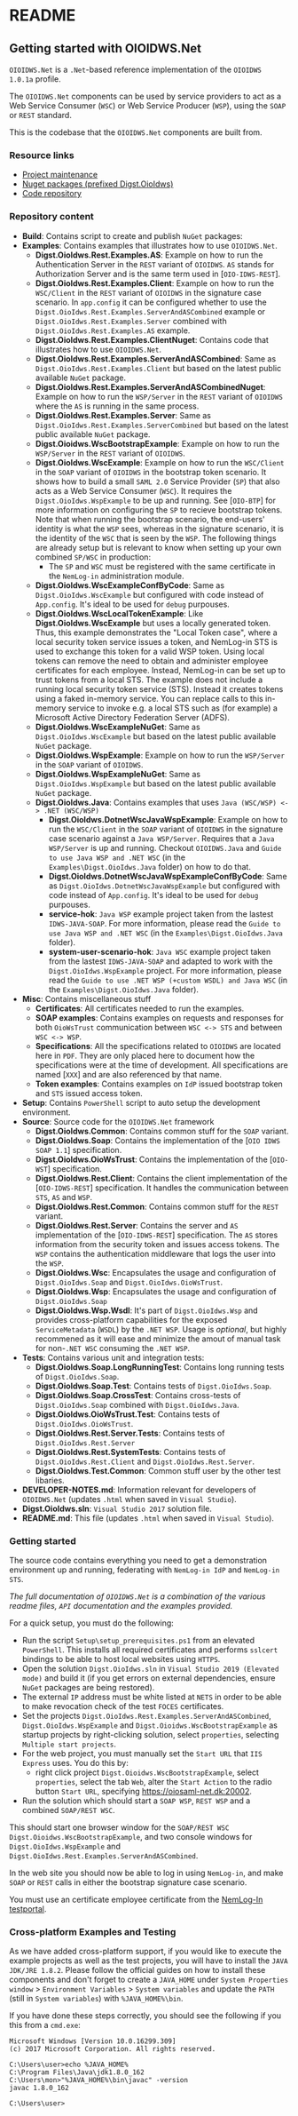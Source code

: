 README
======


## Getting started with OIOIDWS.Net

`OIOIDWS.Net` is a `.Net`-based reference implementation of the `OIOIDWS 1.0.1a` profile.

The `OIOIDWS.Net` components can be used by service providers to act as a Web 
Service Consumer (`WSC`) or Web Service Producer (`WSP`), using the `SOAP` or 
`REST` standard.

This is the codebase that the `OIOIDWS.Net` components are built from.

### Resource links

* [Project maintenance][project]
* [Nuget packages (prefixed Digst.OioIdws)][nuget]
* [Code repository][svnrepo]

[project]: https://digitaliser.dk/group/705156
[nuget]:   https://www.nuget.org/profiles/Digitaliseringsstyrelsen
[svnrepo]: https://svn.softwareborsen.dk/OIOIDWS/

### Repository content

* **Build**: Contains script to create and publish `NuGet` packages:
* **Examples**: Contains examples that illustrates how to use `OIOIDWS.Net`.
  * **Digst.OioIdws.Rest.Examples.AS**: Example on how to run the Authentication Server in the `REST` variant of `OIOIDWS`. `AS` stands for Authorization Server and is the same term used in [`OIO-IDWS-REST`].
  * **Digst.OioIdws.Rest.Examples.Client**: Example on how to run the `WSC/Client` in the `REST` variant of `OIOIDWS` in the signature case scenario. In `app.config` it can be configured whether to use the `Digst.OioIdws.Rest.Examples.ServerAndASCombined` example or `Digst.OioIdws.Rest.Examples.Server` combined with `Digst.OioIdws.Rest.Examples.AS` example.
  * **Digst.OioIdws.Rest.Examples.ClientNuget**: Contains code that illustrates how to use `OIOIDWS.Net`.
  * **Digst.OioIdws.Rest.Examples.ServerAndASCombined**: Same as `Digst.OioIdws.Rest.Examples.Client` but based on the latest public available `NuGet` package.
  * **Digst.OioIdws.Rest.Examples.ServerAndASCombinedNuget**: Example on how to run the `WSP/Server` in the `REST` variant of `OIOIDWS` where the `AS` is running in the same process.
  * **Digst.OioIdws.Rest.Examples.Server**: Same as `Digst.OioIdws.Rest.Examples.ServerCombined` but based on the latest public available `NuGet` package.
  * **Digst.Oioidws.WscBootstrapExample**: Example on how to run the `WSP/Server` in the `REST` variant of `OIOIDWS`.
  * **Digst.OioIdws.WscExample**: Example on how to run the `WSC/Client` in the `SOAP` variant of `OIOIDWS` in the bootstrap token scenario. It shows how to build a small `SAML 2.0` Service Provider (`SP`) that also acts as a Web Service Consumer (`WSC`). It requires the `Digst.OioIdws.WspExample` to be up and running. See [`OIO-BTP`] for more information on configuring the `SP` to recieve bootstrap tokens. Note that when running the bootstrap scenario, the end-users' identity is what the `WSP` sees, whereas in the signature scenario, it is the identity of the `WSC` that is seen by the `WSP`. The following things are already setup but is relevant to know when setting up your own combined `SP/WSC` in production:
    * The `SP` and `WSC` must be registered with the same certificate in the `NemLog-in` administration module.
  * **Digst.OioIdws.WscExampleConfByCode**: Same as `Digst.OioIdws.WscExample` but configured with code instead of `App.config`. It's ideal to be used for `debug` purpouses.
  * **Digst.OioIdws.WscLocalTokenExample**: Like **Digst.OioIdws.WscExample** but uses a locally generated token. Thus, this example demonstrates the "Local Token case", where a local security token service issues a token, and NemLog-in STS is used to exchange this token for a valid WSP token. Using local tokens can remove the need to obtain and administer employee certificates for each employee. Instead, NemLog-in can be set up to trust tokens from a local STS. The example does not include a running local security token service (STS). Instead it creates tokens using a faked in-memory service. You can replace calls to this in-memory service to invoke e.g. a local STS such as (for example) a Microsoft Active Directory Federation Server (ADFS).
  * **Digst.OioIdws.WscExampleNuGet**: Same as `Digst.OioIdws.WscExample` but based on the latest public available `NuGet` package.
  * **Digst.OioIdws.WspExample**: Example on how to run the `WSP/Server` in the `SOAP` variant of `OIOIDWS`.
  * **Digst.OioIdws.WspExampleNuGet**: Same as `Digst.OioIdws.WspExample` but based on the latest public available `NuGet` package.
  * **Digst.OioIdws.Java**: Contains examples that uses `Java (WSC/WSP) <-> .NET (WSC/WSP)`
    * **Digst.OioIdws.DotnetWscJavaWspExample**: Example on how to run the `WSC/Client` in the `SOAP` variant of `OIOIDWS` in the signature case scenario against a `Java WSP/Server`. Requires that a `Java WSP/Server` is up and running. Checkout `OIOIDWS.Java` and `Guide to use Java WSP and .NET WSC` (in the `Examples\Digst.OioIdws.Java` folder) on how to do that.
    * **Digst.OioIdws.DotnetWscJavaWspExampleConfByCode**: Same as `Digst.OioIdws.DotnetWscJavaWspExample` but configured with code instead of `App.config`. It's ideal to be used for `debug` purpouses.
    * **service-hok**: `Java WSP` example project taken from the lastest `IDWS-JAVA-SOAP`. For more information, please read the `Guide to use Java WSP and .NET WSC` (in the `Examples\Digst.OioIdws.Java` folder).
    * **system-user-scenario-hok**: `Java WSC` example project taken from the lastest `IDWS-JAVA-SOAP` and adapted to work with the `Digst.OioIdws.WspExample` project. For more information, please read the `Guide to use .NET WSP (+custom WSDL) and Java WSC` (in the `Examples\Digst.OioIdws.Java` folder).
* **Misc**: Contains miscellaneous stuff
  * **Certificates**: All certificates needed to run the examples.
  * **SOAP examples**: Contains examples on requests and responses for both `OioWsTrust` communication between `WSC <-> STS` and between `WSC <-> WSP`.
  * **Specifications**: All the specifications related to `OIOIDWS` are located here in `PDF`. They are only placed here to document how the specifications were at the time of development. All specifications are named [`XXX`] and are also referenced by that name.
  * **Token examples**: Contains examples on `IdP` issued bootstrap token and `STS` issued access token.
* **Setup**: Contains `PowerShell` script to auto setup the development environment.
* **Source**: Source code for the `OIOIDWS.Net` framework
  * **Digst.OioIdws.Common**: Contains common stuff for the `SOAP` variant.
  * **Digst.OioIdws.Soap**: Contains the implementation of the [`OIO IDWS SOAP 1.1`] specification.
  * **Digst.OioIdws.OioWsTrust**: Contains the implementation of the [`OIO-WST`] specification.
  * **Digst.OioIdws.Rest.Client**: Contains the client implementation of the [`OIO-IDWS-REST`] specification. It handles the communication between `STS`, `AS` and `WSP`.
  * **Digst.OioIdws.Rest.Common**: Contains common stuff for the `REST` variant.
  * **Digst.OioIdws.Rest.Server**: Contains the server and `AS` implementation of the [`OIO-IDWS-REST`] specification. The `AS` stores information from the security token and issues access tokens. The `WSP` contains the authentication middleware that logs the user into the `WSP`.
  * **Digst.OioIdws.Wsc**: Encapsulates the usage and configuration of `Digst.OioIdws.Soap` and `Digst.OioIdws.OioWsTrust`.
  * **Digst.OioIdws.Wsp**: Encapsulates the usage and configuration of `Digst.OioIdws.Soap` 
  * **Digst.OioIdws.Wsp.Wsdl**: It's part of `Digst.OioIdws.Wsp` and provides cross-platform capabilities for the exposed `ServiceMetadata` (`WSDL`) by the `.NET WSP`. Usage is _optional_, but highly recommened as it will ease and minimize the amout of manual task for non-`.NET WSC` consuming the `.NET WSP`.
* **Tests**: Contains various unit and integration tests:
  * **Digst.OioIdws.Soap.LongRunningTest**: Contains long running tests of `Digst.OioIdws.Soap`.
  * **Digst.OioIdws.Soap.Test**: Contains tests of `Digst.OioIdws.Soap`.
  * **Digst.OioIdws.Soap.CrossTest**: Contains cross-tests of `Digst.OioIdws.Soap` combined with `Digst.OioIdws.Java`.
  * **Digst.OioIdws.OioWsTrust.Test**: Contains tests of `Digst.OioIdws.OioWsTrust`.
  * **Digst.OioIdws.Rest.Server.Tests**: Contains tests of `Digst.OioIdws.Rest.Server`
  * **Digst.OioIdws.Rest.SystemTests**: Contains tests of `Digst.OioIdws.Rest.Client` and `Digst.OioIdws.Rest.Server`.
  * **Digst.OioIdws.Test.Common**: Common stuff user by the other test libaries.
* **DEVELOPER-NOTES.md**: Information relevant for developers of `OIOIDWS.Net` (updates `.html` when saved in `Visual Studio`).
* **Digst.OioIdws.sln**: `Visual Studio 2017` solution file.
* **README.md**: This file (updates `.html` when saved in `Visual Studio`).

### Getting started

The source code contains everything you need to get a demonstration environment up and running, federating with `NemLog-in IdP` and `NemLog-in STS`.

_The full documentation of `OIOIDWS.Net` is a combination of the various readme files, `API` documentation and the examples provided._

For a quick setup, you must do the following:

* Run the script `Setup\setup_prerequisites.ps1` from an elevated `PowerShell`. This installs all required certificates and performs `sslcert` bindings to be able to host local websites using `HTTPS`.
* Open the solution `Digst.OioIdws.sln` in `Visual Studio 2019 (Elevated mode)` and build it (if you get errors on external dependencies, ensure `NuGet` packages are being restored).
* The external `IP` address must be white listed at `NETS` in order to be able to make revocation check of the test `FOCES` certificates.
* Set the projects `Digst.OioIdws.Rest.Examples.ServerAndASCombined`, `Digst.OioIdws.WspExample` and `Digst.Oioidws.WscBootstrapExample` as startup projects by right-clicking solution, select `properties`, selecting `Multiple start projects`.
* For the web project, you must manually set the `Start URL` that `IIS Express` uses. You do this by:
  * right click project `Digst.Oioidws.WscBootstrapExample`, select `properties`, select the tab `Web`, alter the `Start Action` to the radio button `Start URL`, specifying https://oiosaml-net.dk:20002.
* Run the solution which should start a `SOAP WSP`, `REST WSP` and a combined `SOAP/REST WSC`.

This should start one browser window for the `SOAP/REST WSC` `Digst.Oioidws.WscBootstrapExample`, and two console windows for `Digst.OioIdws.WspExample` and `Digst.OioIdws.Rest.Examples.ServerAndASCombined`.

In the web site you should now be able to log in using `NemLog-in`, and make `SOAP` or `REST` calls in either the bootstrap signature case scenario.

You must use an certificate employee certificate from the [NemLog-In testportal][testportal].

[testportal]: https://test-nemlog-in.dk/testportal/

### Cross-platform Examples and Testing

As we have added cross-platform support, if you would like to execute the 
example projects as well as the test projects, you will have to install the
`JAVA JDK/JRE 1.8.2`. Please follow the official guides on how to install 
these components and don't forget to create a `JAVA_HOME` under
`System Properties window` > `Environment Variables` > 
`System variables` and update the `PATH` (still in `System variables`)
with `%JAVA_HOME%\bin`.

If you have done these steps correctly, you should see the following if you 
this from a `cmd.exe`:

```
Microsoft Windows [Version 10.0.16299.309]
(c) 2017 Microsoft Corporation. All rights reserved.

C:\Users\user>echo %JAVA_HOME%
C:\Program Files\Java\jdk1.8.0_162
C:\Users\mon>"%JAVA_HOME%\bin\javac" -version
javac 1.8.0_162

C:\Users\user>
```